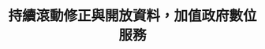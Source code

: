 ---
id: "54"
lang: zh-tw
publish: "TRUE"
description: |
  「登山申請線上系統流程改造」部會自提案
selected: "TRUE"
blog_selected: "FALSE"
thumbnail: https://img.youtube.com/vi/QFA4Mzs-6ao/maxresdefault.jpg
cover: https://youtu.be/QFA4Mzs-6ao
title: " 持續滾動修正與開放資料，加值政府數位服務"
introduction:
  content: >-
    本次協作會議透過前期的多元利害關係人訪談與協作會議的深入討論，讓網站系統更貼近使用者的需求。

    協作會議過後，PDIS小組與營建署同仁將討論結果在11/1 Beta測試上線後持續精進。而「登山申請整合資訊網」符合國家發展委員會的「共通性應用程式介面規範」。換言之，這個專案結束，並不代表登山申請服務系統的改造劃下句點，而是向前及向外延伸的開始：開放資料可讓民間或其他公部門將這個服務繼續延伸，發展出更多意想不到的應用。
  image: https://cm.pdis.tw/images/post/54/1zy5wM96uwx0wbq6vdIX0CTCJp-d7txE3.jpg
color: green
join:
  type: 部
  title: 「登山活動管理事宜」，歡迎您提出建議與看法！
  link: https://join.gov.tw/policies/detail/631ec3e3-3880-44d4-a9fb-306316b5a4f2
  image: https://cm.pdis.tw/images/post/54/1BOaC418p2UKc5QGXGNux9aCTI5SoxQgL.jpg
layout: post
departments:
  - 內政部
tags:
  - 數位服務
  - 休閒
  - 公私協力
embed:
  agenda_book:
    links:
      - https://issuu.com/pdis.tw/docs/_______________________3f22d98775a3db
  mind_map:
    links:
      - https://miro.com/app/live-embed/o9J_kwmpLJ0=/?moveToViewport=-1680,1471,6250,4158&embedAutoplay=true
  ministry_slide:
    links:
      - https://issuu.com/pdis.tw/docs/_____________14d1ffc6fcd16e
  host_slide:
    links:
      - https://issuu.com/pdis.tw/docs/____________v2_1d7668598bfc15
  live:
    links:
      - https://www.youtube.com/watch?v=K0rdBPMWDl4&t=7s
  transcript:
    links:
      - https://sayit.pdis.nat.gov.tw/2019-09-06-%E9%96%8B%E6%94%BE%E6%94%BF%E5%BA%9C%E7%AC%AC54%E6%AC%A1%E8%AD%B0%E9%A1%8C%E5%8D%94%E4%BD%9C%E6%9C%83%E8%AD%B0
pictures:
  - https://cm.pdis.tw/images/post/54/1uBa54ikHB-UpwC7att_nOiiF64OnXDIn.jpg
  - https://cm.pdis.tw/images/post/54/1IZUhc8jiuFeJPyOvkTEzNq-zlUGZxSlJ.jpg
  - https://cm.pdis.tw/images/post/54/1P0Pd_EgdV1sKiWvojTIMdUtXSvOkahPB.jpg
blogs:
  - https://pdis.nat.gov.tw/zh-TW/project/%E7%82%BA%E7%99%BB%E5%B1%B1%E7%94%B3%E8%AB%8B%E6%89%93%E9%80%A0%E4%B8%80%E7%AB%99%E5%BC%8F%E6%9C%8D%E5%8B%99%E7%B3%BB%E7%B5%B1/
  - https://pdis.nat.gov.tw/zh-TW/blog/%E5%A6%82%E4%BD%95%E9%81%8B%E7%94%A8%E8%A8%AD%E8%A8%88%E6%80%9D%E8%80%83%E9%80%B2%E8%A1%8C%E6%94%BF%E5%BA%9C%E6%95%B8%E4%BD%8D%E6%9C%8D%E5%8B%99%E7%9A%84%E8%A8%AD%E8%A8%88/
  - https://pdis.nat.gov.tw/zh-TW/blog/%E6%88%91%E5%80%91%E5%A6%82%E4%BD%95%E7%82%BA%E7%99%BB%E5%B1%B1%E7%94%B3%E8%AB%8B%E6%89%93%E9%80%A0%E4%B8%80%E7%AB%99%E5%BC%8F%E6%9C%8D%E5%8B%99%E7%B3%BB%E7%B5%B1/
  - ""
---